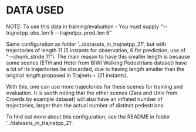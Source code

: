 # DATA USED

NOTE: To use this data in training/evaluation - You must supply "--trajnetpp_obs_len 5 --trajnetpp_pred_len 6"

Same configuration as folder '../datasets_in_trajnetpp_21', but with trajectories of length 11 (5 instants for observation, 6 for prediction; use of "--chunk_stride 11"). The main reason to have this smaller length is because some scenes (ETH and Hotel from BIWI Walking Pedestrians dataset) have a lot of its trajectories be discarded, due to having length smaller than the original length proposed in Trajnet++ (21 instants). 

With this, one can use more trajectories for these scenes for training and evaluation. It is worth noting that the other scenes (Zara and Univ from Crowds by example dataset) will also have  an inflated number of trajectories, larger than the actual number of distinct pedestrians.

To find out more about this configuration, see the README in folder '../datasets_in_trajnetpp_21'.